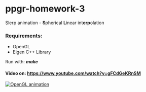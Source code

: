 # ppgr-homework-3
Slerp animation - **S**pherical **L**inear int**erp**olation

### Requirements: 
- OpenGL
- Eigen C++ Library

Run with:
 ***make***
 
#### Video on: https://www.youtube.com/watch?v=gFCdGeKRnSM <br/>

[![OpenGL animation](https://img.youtube.com/vi/gFCdGeKRnSM/0.jpg)](https://www.youtube.com/watch?v=gFCdGeKRnSM)
